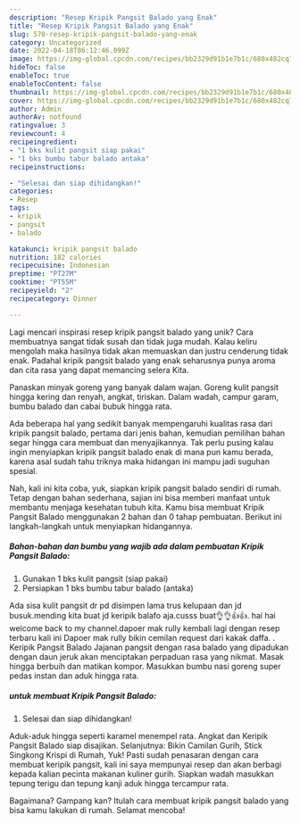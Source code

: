 ```yaml
---
description: "Resep Kripik Pangsit Balado yang Enak"
title: "Resep Kripik Pangsit Balado yang Enak"
slug: 570-resep-kripik-pangsit-balado-yang-enak
category: Uncategorized
date: 2022-04-18T06:12:46.099Z
image: https://img-global.cpcdn.com/recipes/bb2329d91b1e7b1c/680x482cq70/kripik-pangsit-balado-foto-resep-utama.jpg
hideToc: false
enableToc: true
enableTocContent: false
thumbnail: https://img-global.cpcdn.com/recipes/bb2329d91b1e7b1c/680x482cq70/kripik-pangsit-balado-foto-resep-utama.jpg
cover: https://img-global.cpcdn.com/recipes/bb2329d91b1e7b1c/680x482cq70/kripik-pangsit-balado-foto-resep-utama.jpg
author: Admin
authorAv: notfound
ratingvalue: 3
reviewcount: 4
recipeingredient:
- "1 bks kulit pangsit siap pakai"
- "1 bks bumbu tabur balado antaka"
recipeinstructions:

- "Selesai dan siap dihidangkan!"
categories:
- Resep
tags:
- kripik
- pangsit
- balado

katakunci: kripik pangsit balado 
nutrition: 182 calories
recipecuisine: Indonesian
preptime: "PT27M"
cooktime: "PT55M"
recipeyield: "2"
recipecategory: Dinner

---
```





Lagi mencari inspirasi resep kripik pangsit balado yang unik? Cara membuatnya sangat tidak susah dan tidak juga mudah. Kalau keliru mengolah maka hasilnya tidak akan memuaskan dan justru cenderung tidak enak. Padahal kripik pangsit balado yang enak seharusnya punya aroma dan cita rasa yang dapat memancing selera Kita.





Panaskan minyak goreng yang banyak dalam wajan. Goreng kulit pangsit hingga kering dan renyah, angkat, tiriskan. Dalam wadah, campur garam, bumbu balado dan cabai bubuk hingga rata.

Ada beberapa hal yang sedikit banyak mempengaruhi kualitas rasa dari kripik pangsit balado, pertama dari jenis bahan, kemudian pemilihan bahan segar hingga cara membuat dan menyajikannya. Tak perlu pusing kalau ingin menyiapkan kripik pangsit balado enak di mana pun kamu berada, karena asal sudah tahu triknya maka hidangan ini mampu jadi suguhan spesial.






Nah, kali ini kita coba, yuk, siapkan kripik pangsit balado sendiri di rumah. Tetap dengan bahan sederhana, sajian ini bisa memberi manfaat untuk membantu menjaga kesehatan tubuh kita. Kamu bisa membuat Kripik Pangsit Balado menggunakan 2 bahan dan 0 tahap pembuatan. Berikut ini langkah-langkah untuk menyiapkan hidangannya.

<!--inarticleads1-->

##### Bahan-bahan dan bumbu yang wajib ada dalam pembuatan Kripik Pangsit Balado:

1. Gunakan 1 bks kulit pangsit (siap pakai)
1. Persiapkan 1 bks bumbu tabur balado (antaka)


Ada sisa kulit pangsit dr pd disimpen lama trus kelupaan dan jd busuk.mending kita buat jd keripik balafo aja.cusss buat👌👌👍👍. hai hai welcome back to my channel.dapoer mak rully kembali lagi dengan resep terbaru kali ini Dapoer mak rully bikin cemilan request dari kakak daffa. . Keripik Pangsit Balado Jajanan pangsit dengan rasa balado yang dipadukan dengan daun jeruk akan menciptakan perpaduan rasa yang nikmat. Masak hingga berbuih dan matikan kompor. Masukkan bumbu nasi goreng super pedas instan dan aduk hingga rata. 

<!--inarticleads2-->

#####  untuk membuat Kripik Pangsit Balado:


1. Selesai dan siap dihidangkan!

Aduk-aduk hingga seperti karamel menempel rata. Angkat dan Keripik Pangsit Balado siap disajikan. Selanjutnya: Bikin Camilan Gurih, Stick Singkong Krispi di Rumah, Yuk! Pasti sudah penasaran dengan cara membuat keripik pangsit, kali ini saya mempunyai resep dan akan berbagi kepada kalian pecinta makanan kuliner gurih. Siapkan wadah masukkan tepung terigu dan tepung kanji aduk hingga tercampur rata. 

Bagaimana? Gampang kan? Itulah cara membuat kripik pangsit balado yang bisa kamu lakukan di rumah. Selamat mencoba!
